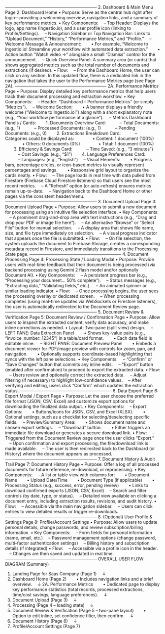 ──────────────────────────────
2. Dashboard & Main Menu
Page 2: Dashboard Home
• Purpose: Serve as the central hub right after login—providing a welcoming overview, navigation links, and a summary of key performance metrics.
• Key Components:
 – Top Header: Displays the logo, app name (Ingestio.io), and a user profile icon (linking to Profile/Settings).
 – Navigation Sidebar or Top Navigation Bar: Links to “Upload Document,” “History,” “Performance Metrics,” and “Profile.”
 – Welcome Message & Announcement:
  • For example, “Welcome to Ingestio.io! Streamline your workflow with automated data extraction.”
  • Action button “Watch video →” alongside a small “Dismiss” control for the announcement.
 – Quick Overview Panel: A summary area (or cards) that shows aggregated metrics such as the total number of documents and extractions (if desired).
• Flow:
 – From the Dashboard Home, the user can click on any section. In this updated flow, there is a dedicated link in the navigation that takes the user to the Performance Metrics page (see Page 2A).
──────────────────────────────
2A. Performance Metrics Page
• Purpose: Display detailed key performance metrics that help users track their document processing and extraction workflow.
• Key Components:
 – Header: “Dashboard – Performance Metrics” (or simply “Metrics”).
 – Welcome Section:
  • A banner displays a friendly welcome (“Welcome to Ingestio.io!”) along with a short explanatory note (e.g., “Your workflow performance at a glance”).
 – Metrics Dashboard Panels / Cards:
  1. Documents Overview Card:
   – Total Documents: (e.g., 1)
   – Processed Documents: (e.g., 1)
   – Pending Documents: (e.g., 0)
  2. Extractions Breakdown Card:
   – Categories could be displayed as:
    • Content: 1 document (100%)
    • Others: 0 documents (0%)
    • Total: 1 document (100%)
  3. Efficiency & Savings Card:
   – Time Saved: (e.g., “3 minutes”)
   – Cost Savings: (e.g., “$1”)
  4. Language Preferences Card:
   – Languages: (e.g., “English”)
 – Visual Elements:
  • Progress bars, percentage circles, or icon-based metrics to visually represent percentages and savings.
  • Responsive grid layout to organize the cards neatly.
• Flow:
 – The page loads in real time with data pulled from Firestore (Firebase Cloud Firestore listeners) so that users see the most recent metrics.
 – A “Refresh” option (or auto-refresh) ensures metrics remain up-to-date.
 – Navigation back to the Dashboard Home or other pages via the consistent header/menu.
──────────────────────────────
3. Document Upload
Page 3: Document Upload Page
• Purpose: Allow users to submit a new document for processing using an intuitive file selection interface.
• Key Components:
 – A prominent drag-and-drop area with text instructions (e.g., “Drag and drop your PDF or image file here”).
 – An alternative “Browse” or “Select File” button for manual selection.
 – A display area that shows file name, size, and file type immediately on selection.
 – A visual progress indicator that appears once the file is submitted.
• Flow:
 – On file selection, the system uploads the document to Firebase Storage, creates a corresponding metadata record in Firestore, and immediately transitions to the Processing State page.
──────────────────────────────
4. Document Processing
Page 4: Processing State / Loading Modal
• Purpose: Provide users with real-time feedback that their document is being processed (via backend processing using Gemini 2 flash model and/or optionally Document AI).
• Key Components:
 – A persistent progress bar (e.g., “Processing your document… 50% complete”).
 – Status messages (e.g., “Extracting data,” “Validating fields,” etc.).
 – An animated spinner or similar loading indicator.
• Flow:
 – Once processing begins, the user sees the processing overlay or dedicated screen.
 – When processing completes (using real-time updates via WebSockets or Firestore listeners), the user is automatically redirected to the Document Review page.
──────────────────────────────
5. Document Review & Verification
Page 5: Document Review / Confirmation Page
• Purpose: Allow users to inspect the extracted content, verify data accuracy, and make inline corrections as needed.
• Layout: Two-pane (split view) design.
 – LEFT PANE: Data Extraction Panel
  • Shows key-value pairs (e.g., “invoice_number: 12345”) in a table/card format.
  • Each data field is editable inline.
 – RIGHT PANE: Document Preview Panel
  • Embeds a document viewer for PDF/image preview with controls for zoom, pan, and navigation.
  • Optionally supports coordinate-based highlighting that syncs with the left pane selections.
• Key Components:
 – “Confirm” or “Save Changes” button that commits any inline edits.
 – “Export” button (enabled after confirmation) to proceed to export the extracted data.
• Flow:
 – Users review and optionally correct the extracted data.
 – Adjust filtering (if necessary) to highlight low-confidence values.
 – After verifying and editing, users click “Confirm” which updates the extraction status.
──────────────────────────────
6. Data Export
Page 6: Export Modal / Export Page
• Purpose: Let the user choose the preferred file format (JSON, CSV, Excel) and customize export options for downloading the finalized data output.
• Key Components:
 – Export Options:
  • Buttons/icons for JSON, CSV, and Excel (XLSX).
  • Optional settings, such as a checklist for selecting/deselecting specific fields.
 – Preview/Summary Area:
  • Shows document name and chosen export settings.
 – “Download” button:
  • Either triggers an immediate file download or generates a secure download link.
• Flow:
 – Triggered from the Document Review page once the user clicks “Export.”
 – Upon confirmation and export processing, the file/download link is made available.
 – The user is then redirected back to the Dashboard (or History) where the document appears as processed.
──────────────────────────────
7. Document History & Audit Trail
Page 7: Document History Page
• Purpose: Offer a log of all processed documents for future reference, re-download, or reprocessing.
• Key Components:
 – A list or table view with columns for:
  • Document Name
  • Upload Date/Time
  • Document Type (if applicable)
  • Processing Status (e.g., success, error, pending review)
  • Links to download confirmed exports (JSON, CSV, Excel)
 – Search and filter controls (by date, type, or status).
 – Detailed view available on clicking a document entry, including extraction results, revisions, and audit history.
• Flow:
 – Accessible via the main navigation sidebar.
 – Users can click entries to view detailed results or trigger re-downloads.
──────────────────────────────
8. (Optional) User Profile & Settings
Page 8: Profile/Account Settings
• Purpose: Allow users to update personal details, change passwords, and review subscription/billing information.
• Key Components:
 – Form fields for personal information (name, email, etc.)
 – Password management options (change password, multi-factor authentication settings)
 – Billing history and subscription details (if integrated)
• Flow:
 – Accessible via a profile icon in the header.
 – Changes are then saved and updated in real time.
──────────────────────────────
OVERALL USER FLOW DIAGRAM (Summary)
1. Landing Page for Saas Company (Page 1)
 ↓
2. Dashboard Home (Page 2)
  • Includes navigation links and a brief overview.
 ↓
2A. Performance Metrics 
  • Dedicated page to display key performance statistics (total records, processed extractions, time/cost savings, language preferences).
 ↓
3. Document Upload (Page 3)
 ↓
4. Processing (Page 4 – loading state)
 ↓
5. Document Review & Verification (Page 5 – two-pane layout)
  • Option to edit inline, set confidence filter, then confirm.
 ↓
6. Document History (Page 6)
 ↓
7. Profile/Account Settings (Page 7)
